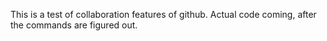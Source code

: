 This is a test of collaboration features of github.  Actual code coming, after the commands are figured out.
